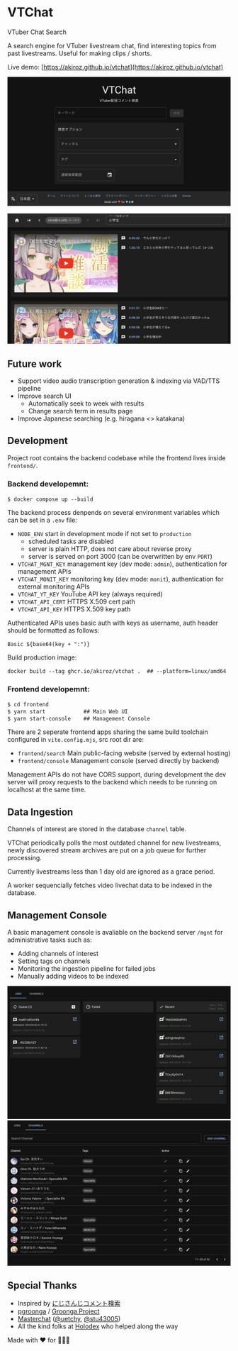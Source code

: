 # VTChat

VTuber Chat Search

A search engine for VTuber livestream chat, find interesting topics from past livestreams. Useful for making clips / shorts.

Live demo: [https://akiroz.github.io/vtchat](https://akiroz.github.io/vtchat)

![](screenshot/search.png)

![](screenshot/result.png)

## Future work

- Support video audio transcription generation & indexing via VAD/TTS pipeline
- Improve search UI
    - Automatically seek to week with results
    - Change search term in results page
- Improve Japanese searching (e.g. hiragana <> katakana)

## Development

Project root contains the backend codebase while the frontend lives inside `frontend/`.

### Backend developemnt:

```
$ docker compose up --build
```

The backend process denpends on several environment variables which can be set in a `.env` file:
- `NODE_ENV` start in development mode if not set to `production`
    - scheduled tasks are disabled
    - server is plain HTTP, does not care about reverse proxy
    - server is served on port 3000 (can be overwritten by env `PORT`)
- `VTCHAT_MGNT_KEY` management key (dev mode: `admin`), authentication for management APIs
- `VTCHAT_MONIT_KEY` monitoring key (dev mode: `monit`), authentication for external monitoring APIs
- `VTCHAT_YT_KEY` YouTube API key (always required)
- `VTCHAT_API_CERT` HTTPS X.509 cert path
- `VTCHAT_API_KEY` HTTPS X.509 key path

Authenticated APIs uses basic auth with keys as username, auth header should be formatted as follows:
```
Basic ${base64(key + ":")}
```

Build production image:
```
docker build --tag ghcr.io/akiroz/vtchat .  ## --platform=linux/amd64
```

### Frontend developemnt:
```
$ cd frontend
$ yarn start            ## Main Web UI
$ yarn start-console    ## Management Console
```

There are 2 seperate frontend apps sharing the same build toolchain configured in `vite.config.mjs`, src root dir are:
- `frontend/search` Main public-facing website (served by external hosting)
- `frontend/console` Management console (served directly by backend)

Management APIs do not have CORS support, during development the dev server will proxy requests to the backend which
needs to be running on localhost at the same time.

## Data Ingestion

Channels of interest are stored in the database `channel` table.

VTChat periodically polls the most outdated channel for new livestreams, newly discovered stream archives are put on a job queue for further processing.

Currently livestreams less than 1 day old are ignored as a grace period.

A worker sequencially fetches video livechat data to be indexed in the database. 

## Management Console

A basic management console is avaliable on the backend server `/mgnt` for administrative tasks such as:

- Adding channels of interest
- Setting tags on channels
- Monitoring the ingestion pipeline for failed jobs
- Manually adding videos to be indexed

![](screenshot/console1.png)
![](screenshot/console2.png)

## Special Thanks

- Inspired by [にじさんじコメント検索](https://comment2434.com/)
- [pgroonga](https://pgroonga.github.io/) / [Groonga Project](https://groonga.org/)
- [Masterchat](https://github.com/stu43005/masterchat) ([@uetchy](https://github.com/uetchy), [@stu43005](https://github.com/stu43005))
- All the kind folks at [Holodex](holodex.net) who helped along the way


Made with ❤️ for 💎💧🍵

